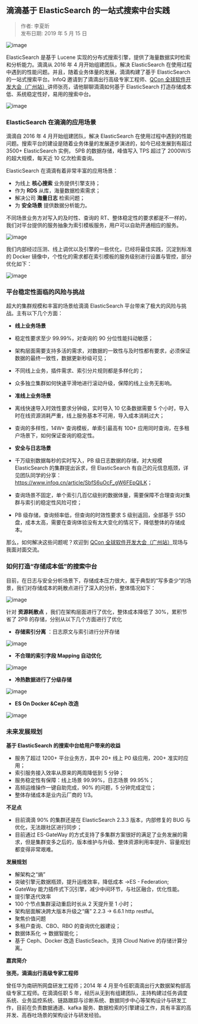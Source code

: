 ## 滴滴基于 ElasticSearch 的一站式搜索中台实践  

> 作者: 李夏昕  
> 发布日期: 2019 年 5 月 15 日  

![image](images/1905-ddjyelasticsearchdyzsssztsj-0.jpeg)

ElasticSearch 是基于 Lucene 实现的分布式搜索引擎，提供了海量数据实时检索和分析能力。滴滴从 2016 年 4 月开始组建团队，解决 ElasticSearch 在使用过程中遇到的性能问题。并且，随着业务体量的发展，滴滴构建了基于 ElasticSearch 的一站式搜索平台。InfoQ 邀请到了滴滴出行高级专家工程师、[QCon 全球软件开发大会（广州站）](https://2019.qconguangzhou.com/schedule?utm_source=infoq&utm_medium=web&utm_campaign=zhangliang)讲师张亮，请他聊聊滴滴如何基于 ElasticSearch 打造存储成本低、系统稳定性好，易用的搜索中台。

![image](images/1905-ddjyelasticsearchdyzsssztsj-1.jpeg)

### ElasticSearch 在滴滴的应用场景

滴滴自 2016 年 4 月开始组建团队，解决 ElasticSearch 在使用过程中遇到的性能问题。搜索平台的建设是随着业务体量的发展逐步演进的，如今已经发展到有超过 3500+ ElasticSearch 实例， 5PB 的数据存储，峰值写入 TPS 超过了 2000W/S 的超大规模，每天近 10 亿次检索查询。

ElasticSearch 在滴滴有着非常丰富的应用场景：

* 为线上 **核心搜索** 业务提供引擎支持；
* 作为 **RDS** 从库，海量数据检索需求；
* 解决公司 **海量日志** 检索问题；
* 为 **安全场景** 提供数据分析能力。

不同场景业务方对写入的及时性、查询的 RT、整体稳定性的要求都是不一样的，我们对平台提供的服务抽象为索引模板服务，用户可以自助开通相应的服务。

![image](images/1905-ddjyelasticsearchdyzsssztsj-2.png)

我们内部经过压测、线上调优以及引擎的一些优化，已经将最佳实践，沉淀到标准的 Docker 镜像中，个性化的需求都在索引模板的服务级别进行设置与管控，部分优化如下：

![image](images/1905-ddjyelasticsearchdyzsssztsj-3.png)

### 平台稳定性面临的风险与挑战

超大的集群规模和丰富的场景给滴滴 ElasticSearch 平台带来了极大的风险与挑战。主有以下几个方面：

* **线上业务场景**

* 稳定性要求至少 99.99%，对查询的 90 分位性能抖动敏感；
* 架构层面需要支持多活的需求，对数据的一致性与及时性都有要求，必须保证数据的最终一致性，数据更新秒级可见；
* 不同线上业务，插件需求、索引分片规则都是多样化的；
* 众多独立集群如何快速平滑地进行滚动升级，保障的线上业务无影响。
* **准线上业务场景**

* 离线快速导入时效性要求分钟级，实时导入 10 亿条数据需要 5 个小时，导入时在线资源消耗严重，线上服务基本不可用，导入成本消耗过大；
* 查询的多样性，14W+ 查询模板，单索引最高有 100+ 应用同时查询，在多租户场景下，如何保证查询的稳定性。
* **安全与日志场景**

* 千万级别数据每秒的实时写入，PB 级日志数据的存储，对大规模 ElasticSearch 的集群提出诉求，但 ElasticSearch 有自己的元信息瓶颈，详见团队同学的分享：<https://www.infoq.cn/article/SbfS6uOcF_gW6FEpQlLK>；
* 查询场景不固定，单个索引几百亿级别的数据体量，需要保障不合理查询对集群与索引的稳定性风险可控；
* PB 级存储，查询频率低，但查询的时效性要求 S 级别返回，全部基于 SSD 盘，成本太高，需要在查询体验没有太大变化的情况下，降低整体的存储成本。

那么，如何解决这些问题呢？欢迎到 [QCon 全球软件开发大会（广州站）](https://2019.qconguangzhou.com/presentation/1472?utm_source=infoq&utm_medium=web&utm_campaign=zhangliang)现场与我面对面交流。

### 如何打造“存储成本低”的搜索中台

目前，在日志与安全分析场景下，存储成本压力很大，属于典型的“写多查少”的场景，我们对存储成本的耗散点进行了深入的分析，整体情况如下：

![image](images/1905-ddjyelasticsearchdyzsssztsj-4.png)

针对 **资源耗散点** ，我们在架构层面进行了优化，整体成本降低了 30%，累积节省了 2PB 的存储，分别从以下几个方面进行了优化

* **存储索引分离** ：日志原文与索引进行分开存储

![image](images/1905-ddjyelasticsearchdyzsssztsj-5.png)

* **不合理的索引字段 Mapping 自动优化**

![image](images/1905-ddjyelasticsearchdyzsssztsj-6.png)

* **冷热数据进行了分级存储**

![image](images/1905-ddjyelasticsearchdyzsssztsj-7.png)

* **ES On Docker &Ceph 改造**

![image](images/1905-ddjyelasticsearchdyzsssztsj-8.png)

### 未来发展规划

**基于 ElasticSearch 的搜索中台给用户带来的收益**

* 服务了超过 1200+ 平台业务方，其中 20+ 线上 P0 级应用，200+ 准实时应用；
* 索引服务接入效率从原来的两周降低到 5 分钟；
* 服务稳定性有保障：线上场景 99.99%，日志场景 99.95%；
* 高频运维操作一键自助完成，90% 的问题，5 分钟完成定位；
* 整体存储成本是业内云厂商的 1/3。

**不足点**

* 目前滴滴 90% 的集群还是在 ElasticSearch 2.3.3 版本，内部修复的 BUG 与优化，无法跟社区进行同步；
* 目前通过 ES-GateWay 的方式支持了多集群方案很好的满足了业务发展的需求，但是集群变多之后的，版本维护与升级、整体资源利用率提升、容量规划都变得非常艰难。

**发展规划**

* 解架构之“熵”
* 突破引擎元数据瓶颈，提升运维效率，降低成本 ->ES - Federation;
* GateWay 能力插件式下沉引擎，减少中间环节，与社区融合，优化性能。
* 提引擎迭代效率
* 100 个节点集群滚动重启时长从 2 天提升至 1 小时；
* 架构层面解决跨大版本升级之“痛” 2.2.3 -> 6.6.1 http restful。
* 聚焦价值问题
* 多租户查询、CBO、RBO 的查询优化器建设；
* 数据体系化 -> 数据智能化；
* 基于 Ceph、Docker 改造 ElasticSeach，支持 Cloud Native 的存储计算分离。

**嘉宾简介**

**张亮，滴滴出行高级专家工程师**

曾任华为南研所网盘研发工程师；2014 年 4 月至今任职滴滴出行大数据架构部高级专家工程师。在滴滴任职 5 年，经历从无到有组建团队，主持构建过任务调度系统、业务监控系统、链路跟踪与诊断系统、数据同步中心等架构设计与研发工作，目前在负责数据通道、kafka 服务、数据检索的引擎建设工作，具有丰富的高并发、高吞吐场景的架构设计与研发经验。
